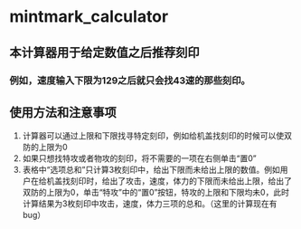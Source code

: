 # mintmark_calculator

## 本计算器用于给定数值之后推荐刻印
### 例如，速度输入下限为129之后就只会找43速的那些刻印。

## 使用方法和注意事项
1. 计算器可以通过上限和下限找寻特定刻印，例如给机盖找刻印的时候可以使双防的上限为0
2. 如果只想找特攻或者物攻的刻印，将不需要的一项在右侧单击“置0”
3. 表格中“选项总和”只计算3枚刻印中，给出下限而未给出上限的数值。例如用户在给机盖找刻印时，给出了攻击，速度，体力的下限而未给出上限，给出了双防的上限为0，单击“特攻”中的“置0”按钮，特攻的上限和下限均未0，此时计算结果为3枚刻印中攻击，速度，体力三项的总和。（这里的计算现在有bug）
